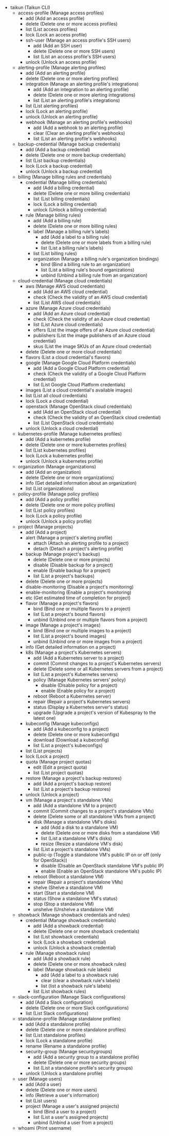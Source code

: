   * taikun (Taikun CLI)
    * access-profile (Manage access profiles)
      * add (Add an access profile)
      * delete (Delete one or more access profiles)
      * list (List access profiles)
      * lock (Lock an access profile)
      * ssh-user (Manage an access profile's SSH users)
        * add (Add an SSH user)
        * delete (Delete one or more SSH users)
        * list (List an access profile's SSH users)
      * unlock (Unlock an access profile)
    * alerting-profile (Manage alerting profiles)
      * add (Add an alerting profile)
      * delete (Delete one or more alerting profiles)
      * integration (Manage an alerting profile's integrations)
        * add (Add an integration to an alerting profile)
        * delete (Delete one or more alerting integrations)
        * list (List an alerting profile's integrations)
      * list (List alerting profiles)
      * lock (Lock an alerting profile)
      * unlock (Unlock an alerting profile)
      * webhook (Manage an alerting profile's webhooks)
        * add (Add a webhook to an alerting profile)
        * clear (Clear an alerting profile's webhooks)
        * list (List an alerting profile's webhooks)
    * backup-credential (Manage backup credentials)
      * add (Add a backup credential)
      * delete (Delete one or more backup credentials)
      * list (List backup credentials)
      * lock (Lock a backup credential)
      * unlock (Unlock a backup credential)
    * billing (Manage billing rules and credentials)
      * credential (Manage billing credentials)
        * add (Add a billing credential)
        * delete (Delete one or more billing credentials)
        * list (List billing credentials)
        * lock (Lock a billing credential)
        * unlock (Unlock a billing credential)
      * rule (Manage billing rules)
        * add (Add a billing rule)
        * delete (Delete one or more billing rules)
        * label (Manage a billing rule's labels)
          * add (Add a label to a billing rule)
          * delete (Delete one or more labels from a billing rule)
          * list (List a billing rule's labels)
        * list (List billing rules)
        * organization (Manage a billing rule's organization bindings)
          * bind (Bind a billing rule to an organization)
          * list (List a billing rule's bound organizations)
          * unbind (Unbind a billing rule from an organization)
    * cloud-credential (Manage cloud credentials)
      * aws (Manage AWS cloud credentials)
        * add (Add an AWS cloud credential)
        * check (Check the validity of an AWS cloud credential)
        * list (List AWS cloud credentials)
      * azure (Manage Azure cloud credentials)
        * add (Add an Azure cloud credential)
        * check (Check the validity of an Azure cloud credential)
        * list (List Azure cloud credentials)
        * offers (List the image offers of an Azure cloud credential)
        * publishers (List the image publishers of an Azure cloud credential)
        * skus (List the image SKUs of an Azure cloud credential)
      * delete (Delete one or more cloud credentials)
      * flavors (List a cloud credential's flavors)
      * google (Manage Google Cloud Platform credentials)
        * add (Add a Google Cloud Platform credential)
        * check (Check the validity of a Google Cloud Platform credential)
        * list (List Google Cloud Platform credentials)
      * images (List a cloud credential's available images)
      * list (List all cloud credentials)
      * lock (Lock a cloud credential)
      * openstack (Manage OpenStack cloud credentials)
        * add (Add an OpenStack cloud credential)
        * check (Check the validity of an OpenStack cloud credential)
        * list (List OpenStack cloud credentials)
      * unlock (Unlock a cloud credential)
    * kubernetes-profile (Manage kubernetes profiles)
      * add (Add a kubernetes profile)
      * delete (Delete one or more kubernetes profiles)
      * list (List kubernetes profiles)
      * lock (Lock a kubernetes profile)
      * unlock (Unlock a kubernetes profile)
    * organization (Manage organizations)
      * add (Add an organization)
      * delete (Delete one or more organizations)
      * info (Get detailed information about an organization)
      * list (List organizations)
    * policy-profile (Manage policy profiles)
      * add (Add a policy profile)
      * delete (Delete one or more policy profiles)
      * list (List policy profiles)
      * lock (Lock a policy profile)
      * unlock (Unlock a policy profile)
    * project (Manage projects)
      * add (Add a project)
      * alert (Manage a project's alerting profile)
        * attach (Attach an alerting profile to a project)
        * detach (Detach a project's alerting profile)
      * backup (Manage project's backup)
        * delete (Delete one or more projects)
        * disable (Disable backup for a project)
        * enable (Enable backup for a project)
        * list (List a project's backups)
      * delete (Delete one or more projects)
      * disable-monitoring (Disable a project's monitoring)
      * enable-monitoring (Enable a project's monitoring)
      * etc (Get estimated time of completion for project)
      * flavor (Manage a project's flavors)
        * bind (Bind one or multiple flavors to a project)
        * list (List a project's bound flavors)
        * unbind (Unbind one or multiple flavors from a project)
      * image (Manage a project's images)
        * bind (Bind one or multiple images to a project)
        * list (List a project's bound images)
        * unbind (Unbind one or more images from a project)
      * info (Get detailed information on a project)
      * k8s (Manage a project's Kubernetes servers)
        * add (Add a Kubernetes server to a project)
        * commit (Commit changes to a project's Kubernetes servers)
        * delete (Delete some or all Kubernetes servers from a project)
        * list (List a project's Kubernetes servers)
        * policy (Manage Kubernetes servers' policy)
          * disable (Disable policy for a project)
          * enable (Enable policy for a project)
        * reboot (Reboot a Kubernetes server)
        * repair (Repair a project's Kubernetes servers)
        * status (Display a Kubernetes server's status)
        * upgrade (Upgrade a project's version of Kubespray to the latest one)
      * kubeconfig (Manage kubeconfigs)
        * add (Add a kubeconfig to a project)
        * delete (Delete one or more kubeconfigs)
        * download (Download a kubeconfig)
        * list (List a project's kubeconfigs)
      * list (List projects)
      * lock (Lock a project)
      * quota (Manage project quotas)
        * edit (Edit a project quota)
        * list (List project quotas)
      * restore (Manage a project's backup restores)
        * add (Add a project's backup restore)
        * list (List a project's backup restores)
      * unlock (Unlock a project)
      * vm (Manage a project's standalone VMs)
        * add (Add a standalone VM to a project)
        * commit (Commit changes to a project's standalone VMs)
        * delete (Delete some or all standalone VMs from a project)
        * disk (Manage a standalone VM's disks)
          * add (Add a disk to a standalone VM)
          * delete (Delete one or more disks from a standalone VM)
          * list (List a standalone VM's disks)
          * resize (Resize a standalone VM's disk)
        * list (List a project's standalone VMs)
        * public-ip (Toggle a standalone VM's public IP on or off (only for OpenStack))
          * disable (Disable an OpenStack standalone VM's public IP)
          * enable (Enable an OpenStack standalone VM's public IP)
        * reboot (Reboot a standalone VM)
        * repair (Repair a project's standalone VMs)
        * shelve (Shelve a standalone VM)
        * start (Start a standalone VM)
        * status (Show a standalone VM's status)
        * stop (Stop a standalone VM)
        * unshelve (Unshelve a standalone VM)
    * showback (Manage showback credentials and rules)
      * credential (Manage showback credentials)
        * add (Add a showback credential)
        * delete (Delete one or more showback credentials)
        * list (List showback credentials)
        * lock (Lock a showback credential)
        * unlock (Unlock a showback credential)
      * rule (Manage showback rules)
        * add (Add a showback rule)
        * delete (Delete one or more showback rules)
        * label (Manage showback rule labels)
          * add (Add a label to a showback rule)
          * clear (clear a showback rule's labels)
          * list (list a showback rule's labels)
        * list (List showback rules)
    * slack-configuration (Manage Slack configurations)
      * add (Add a Slack configuration)
      * delete (Delete one or more Slack configurations)
      * list (List Slack configurations)
    * standalone-profile (Manage standalone profiles)
      * add (Add a standalone profile)
      * delete (Delete one or more standalone profiles)
      * list (List standalone profiles)
      * lock (Lock a standalone profile)
      * rename (Rename a standalone profile)
      * security-group (Manage securitygroups)
        * add (Add a security group to a standalone profile)
        * delete (Delete one or more security groups)
        * list (List a standalone profile's security groups)
      * unlock (Unlock a standalone profile)
    * user (Manage users)
      * add (Add a user)
      * delete (Delete one or more users)
      * info (Retrieve a user's information)
      * list (List users)
      * project (Manage a user's assigned projects)
        * bind (Bind a user to a project)
        * list (List a user's assigned projects)
        * unbind (Unbind a user from a project)
    * whoami (Print username)
